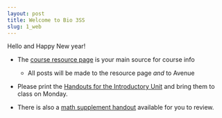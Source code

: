 ```yaml
---
layout: post
title: Welcome to Bio 3SS
slug: 1_web
---
```


Hello and Happy New year!

* The [course resource page](/index.html) is your main source for course info
	* All posts will be made to the resource page _and_ to Avenue

* Please print the [Handouts for the Introductory Unit](/materials/intro.handouts.pdf) and bring them to class on Monday.

* There is also a [math supplement handout](/materials/math.handouts.pdf) available for you to review.

